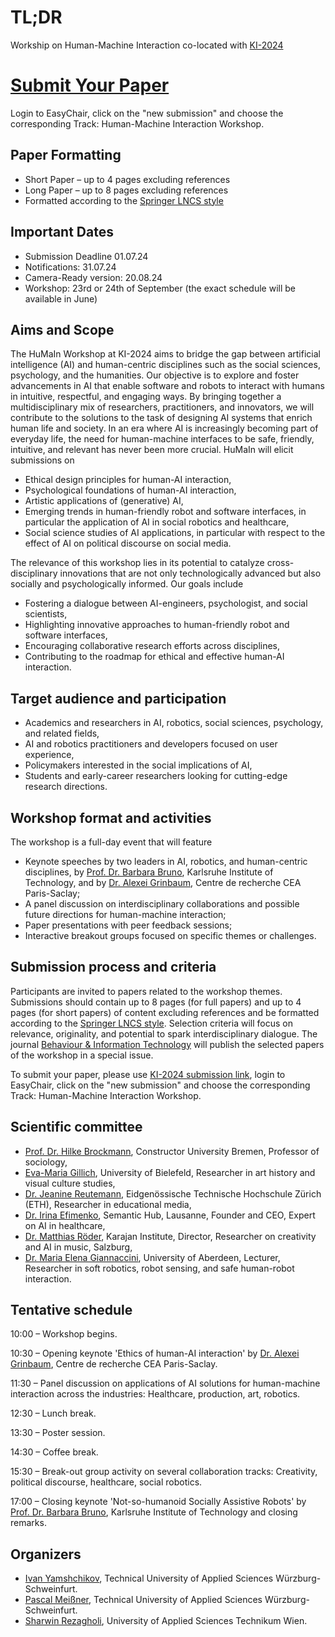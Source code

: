 # TL;DR

Workship on Human-Machine Interaction co-located with [KI-2024](https://www.informatik.uni-wuerzburg.de/ki24/)

# [Submit Your Paper]( https://easychair.org/conferences/?conf=ki2024)

Login to EasyChair, click on the "new submission" and choose the corresponding Track: Human-Machine Interaction Workshop.

## Paper Formatting

* Short Paper – up to 4 pages excluding references
* Long Paper – up to 8 pages excluding references
* Formatted according to the [Springer LNCS style](https://www.overleaf.com/latex/templates/springer-lecture-notes-in-computer-science/kzwwpvhwnvfj)

## Important Dates
* Submission Deadline 01.07.24
* Notifications: 31.07.24
* Camera-Ready version: 20.08.24
* Workshop: 23rd or 24th of September (the exact schedule will be available in June)

Aims and Scope
--------------------
  
The HuMaIn Workshop at KI-2024 aims to bridge the gap between artificial intelligence (AI) and human-centric disciplines such as the social sciences, psychology, and the humanities. Our objective is to explore and foster advancements in AI that enable software and robots to interact with humans in intuitive, respectful, and engaging ways. By bringing together a multidisciplinary mix of researchers, practitioners, and innovators, we will contribute to the solutions to the task of designing AI systems that enrich human life and society. In an era where AI is increasingly becoming part of everyday life, the need for human-machine interfaces to be safe, friendly, intuitive, and relevant has never been more crucial. HuMaIn will elicit submissions on
* Ethical design principles for human-AI interaction,
* Psychological foundations of human-AI interaction,
* Artistic applications of (generative) AI,
* Emerging trends in human-friendly robot and software interfaces, in particular the application of AI in social robotics and healthcare,
* Social science studies of AI applications, in particular with respect to the effect of AI on political discourse on social media.

The relevance of this workshop lies in its potential to catalyze cross-disciplinary innovations that are not only technologically advanced but also socially and psychologically informed. Our goals include
* Fostering a dialogue between AI-engineers, psychologist, and social scientists,
* Highlighting innovative approaches to human-friendly robot and software interfaces,
* Encouraging collaborative research efforts across disciplines,
* Contributing to the roadmap for ethical and effective human-AI interaction.


Target audience and participation
---------------------------------

* Academics and researchers in AI, robotics, social sciences, psychology, and related fields,
* AI and robotics practitioners and developers focused on user experience,
* Policymakers interested in the social implications of AI,
* Students and early-career researchers looking for cutting-edge research directions.

Workshop format and activities
-------------------------------

The workshop is a full-day event that will feature
* Keynote speeches by two leaders in AI, robotics, and human-centric disciplines, by [Prof. Dr. Barbara Bruno](https://sarai.iar.kit.edu/21_58.php), Karlsruhe Institute of Technology, and by [Dr. Alexei Grinbaum](https://irfu.cea.fr/en/Pisp/alexei.grinbaum/), Centre de recherche CEA Paris-Saclay;
* A panel discussion on interdisciplinary collaborations and possible future directions for human-machine interaction;
* Paper presentations with peer feedback sessions;
* Interactive breakout groups focused on specific themes or challenges.


Submission process and criteria
---------------------------------

Participants are invited to papers related to the workshop themes. Submissions should contain up to 8 pages (for full papers) and up to 4 pages (for short papers) of content excluding references and be formatted according to the [Springer LNCS style](https://www.overleaf.com/latex/templates/springer-lecture-notes-in-computer-science/kzwwpvhwnvfj). Selection criteria will focus on relevance, originality, and potential to spark interdisciplinary dialogue. The journal [Behaviour & Information Technology](https://www.tandfonline.com/journals/tbit20) will publish the selected papers of the workshop in a special issue.

To submit your paper, please use [KI-2024 submission link]( https://easychair.org/conferences/?conf=ki2024), login to EasyChair, click on the "new submission" and choose the corresponding Track: Human-Machine Interaction Workshop.

Scientific committee
---------------------

* [Prof. Dr. Hilke Brockmann](https://hilkebrockmann.eu/), Constructor University Bremen, Professor of sociology,
* [Eva-Maria Gillich](https://www.uni-bielefeld.de/sfb/sfb1288/projektbereiche/e05/gillich/), University of Bielefeld, Researcher in art history and visual culture studies,
* [Dr. Jeanine Reutemann](https://ethz.ch/de/die-eth-zuerich/organisation/abteilungen/lehrentwicklung-und-technologie/mitarbeitende-alphabetisch/person-detail.reutemann.html), Eidgenössische Technische Hochschule Zürich (ETH), Researcher in educational media,
* [Dr. Irina Efimenko](https://semantic-hub.com/about-us), Semantic Hub,  Lausanne, Founder and CEO, Expert on AI in healthcare,
* [Dr. Matthias Röder](https://matthiasroder.com/), Karajan Institute, Director, Researcher on creativity and AI in music, Salzburg,
* [Dr. Maria Elena Giannaccini](https://www.abdn.ac.uk/engineering/people/profiles/elena.giannaccini), University of Aberdeen, Lecturer, Researcher in soft robotics, robot sensing, and safe human-robot interaction.


Tentative schedule
------------------


10:00 – Workshop begins.

10:30 – Opening keynote 'Ethics of human-AI interaction' by [Dr. Alexei Grinbaum](https://irfu.cea.fr/en/Pisp/alexei.grinbaum/), Centre de recherche CEA Paris-Saclay.

11:30 – Panel discussion on applications of AI solutions for human-machine interaction across the industries: Healthcare, production, art, robotics.

12:30 – Lunch break.

13:30 – Poster session.

14:30 – Coffee break.

15:30 – Break-out group activity on several collaboration tracks: Creativity, political discourse, healthcare, social robotics.

17:00 – Closing keynote 'Not-so-humanoid Socially Assistive Robots' by [Prof. Dr. Barbara Bruno](https://sarai.iar.kit.edu/21_58.php), Karlsruhe Institute of Technology and closing remarks.


Organizers
-----------

* [Ivan Yamshchikov](mailto:ivan.yamshchikov@thws.de), Technical University of Applied Sciences Würzburg-Schweinfurt.
* [Pascal Meißner](mailto:pascal.meissner@thws.de), Technical University of Applied Sciences Würzburg-Schweinfurt.
* [Sharwin Rezagholi](mailto:sharwin.rezagholi@technikum-wien.at), University of Applied Sciences Technikum Wien.
